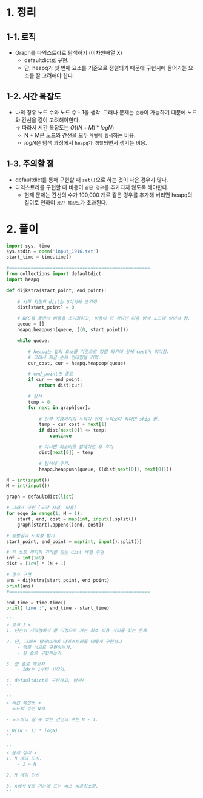 # 1. 정리
## 1-1. 로직
- Graph를 다익스트라로 탐색하기 (이차원배열 X)
    - defaultdict로 구현.
    - 단, heapq가 첫 번째 요소를 기준으로 정렬되기 때문에 구현시에 들어가는 요소를 잘 고려해야 한다.
## 1-2. 시간 복잡도
- 나의 경우 노드 수와 노드 수 - 1을 생각. 그러나 문제는 `순환`이 가능하기 때문에 노드와 간선을 같이 고려해야한다.\
&rightarrow; 따라서 시간 복잡도는 $O((N + M) * logN)$
    - N + M은 노드와 간선을 모두 `개별적 탐색`하는 비용.
    - $logN$은 탐색 과정에서 `heapq가 정렬`되면서 생기는 비용.

## 1-3. 주의할 점
- defaultdict를 통해 구현할 때 `set()`으로 하는 것이 나은 경우가 많다.
- 다익스트라를 구현할 때 비용이 `같은 경우`를 추가되지 않도록 해야한다.
    - 현재 문제는 간선의 수가 100,000 개로 같은 경우를 추가해 버리면 heapq의 길이로 인하여 `공간 복잡도`가 초과된다.

# 2. 풀이
```python
import sys, time
sys.stdin = open('input_1916.txt')
start_time = time.time()

#====================================================
from collections import defaultdict
import heapq

def dijkstra(start_point, end_point):
    
    # 시작 지점의 dist는 0이기에 초기화
    dist[start_point] = 0

    # BFS를 돌면서 비용을 초기화하고, 비용이 더 작다면 다음 탐색 노드에 넣어야 함.
    queue = []
    heapq.heappush(queue, ((0, start_point)))

    while queue:

        # heapq는 앞의 요소를 기준으로 정렬 되기에 앞에 cost가 와야함.
        # 그래서 지금 순서 반대임을 기억.
        cur_cost, cur = heapq.heappop(queue)

        # end_point면 종료
        if cur == end_point:
            return dist[cur]

        # 탐색
        temp = 0
        for next in graph[cur]:
            
            # 만약 지금까지의 누적이 현재 누적보다 작다면 skip 함.
            temp = cur_cost + next[1]
            if dist[next[0]] <= temp:
                continue

            # 아니면 최소비용 업데이트 후 추가
            dist[next[0]] = temp

            # 탐색에 추가.
            heapq.heappush(queue, ((dist[next[0]], next[0])))

N = int(input())
M = int(input())

graph = defaultdict(list)

# 그래프 구현 [도착 지점, 비용]
for edge in range(1, M + 1):
    start, end, cost = map(int, input().split())
    graph[start].append([end, cost])

# 출발점과 도착점 받기
start_point, end_point = map(int, input().split())

# 각 노드 까지의 거리를 갖는 dist 배열 구현
inf = int(1e9)
dist = [1e9] * (N + 1)

# 함수 구현
ans = dijkstra(start_point, end_point)
print(ans)
#====================================================

end_time = time.time()
print('time :', end_time - start_time)

'''
< 로직 1 >
1. 단순히 시작점에서 끝 지점으로 가는 최소 비용 거리를 찾는 문제

2. 단, 그래프 탐색이기에 다익스트라를 어떻게 구현하냐
    - 행렬 식으로 구현하는가.
    - 한 줄로 구현하는가.

3. 한 줄로 해보자
    - idx는 1부터 시작임.

4. defaultdict로 구현하고, 탐색?
'''

'''
< 시간 복잡도 >
- 노드의 수는 N개

- 노드마다 갈 수 있는 간선의 수는 N - 1.

- O((N - 1) * logN)
'''

'''
< 문제 정리 >
1. N 개의 도시. 
    - 1 ~ N

2. M 개의 간선

3. A에서 V로 가는데 드는 버스 비용최소화.
'''
```